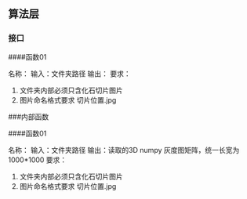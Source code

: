 ## 算法层



### 接口

####函数01

名称：
输入：文件夹路径
输出：
要求：

1. 文件夹内部必须只含化石切片图片
2. 图片命名格式要求 切片位置.jpg

###内部函数

####函数01

名称：
输入：文件夹路径
输出：读取的3D numpy 灰度图矩阵，统一长宽为1000*1000
要求：

1. 文件夹内部必须只含化石切片图片
2. 图片命名格式要求 切片位置.jpg